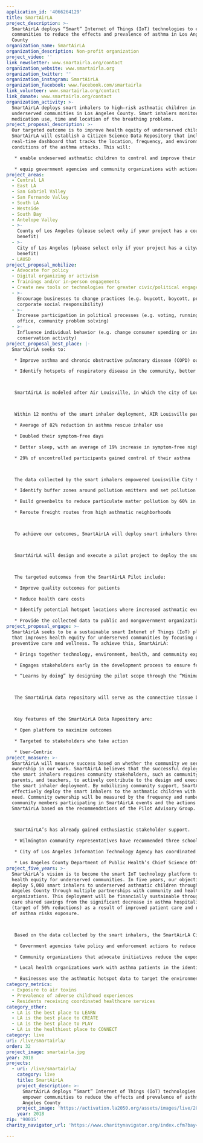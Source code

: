 ```yaml
---
application_id: '4066264129'
title: SmartAirLA
project_description: >-
  SmartAirLA deploys “Smart” Internet of Things (IoT) technologies to empower
  communities to reduce the effects and prevalence of asthma in Los Angeles
  County
organization_name: SmartAirLA
organization_description: Non-profit organization
project_video: ''
link_newsletter: www.smartairla.org/contact
organization_website: www.smartairla.org
organization_twitter: ''
organization_instagram: SmartAirLA
organization_facebook: www.facebook.com/smartairla
link_volunteer: www.smartairla.org/contact
link_donate: www.smartairla.org/contact
organization_activity: >-
  SmartAirLA deploys smart inhalers to high-risk asthmatic children in
  underserved communities in Los Angeles County. Smart inhalers monitor
  medication use, time and location of the breathing problems.
project_proposal_description: >-
  Our targeted outcome is to improve health equity of underserved children.
  SmartAirLA will establish a Citizen Science Data Repository that includes a
  real-time dashboard that tracks the location, frequency, and environmental
  conditions of the asthma attacks. This will:

   * enable undeserved asthmatic children to control and improve their condition.

   * equip government agencies and community organizations with actionable data to implement targeted mitigations that reduce the risks of asthma.
project_areas:
  - Central LA
  - East LA
  - San Gabriel Valley
  - San Fernando Valley
  - South LA
  - Westside
  - South Bay
  - Antelope Valley
  - >-
    County of Los Angeles (please select only if your project has a countywide
    benefit)
  - >-
    City of Los Angeles (please select only if your project has a citywide
    benefit)
  - LAUSD
project_proposal_mobilize:
  - Advocate for policy
  - Digital organizing or activism
  - Trainings and/or in-person engagements
  - Create new tools or technologies for greater civic/political engagement
  - >-
    Encourage businesses to change practices (e.g. buycott, boycott, promote
    corporate social responsibility)
  - >-
    Increase participation in political processes (e.g. voting, running for
    office, community problem solving)
  - >-
    Influence individual behavior (e.g. change consumer spending or increase
    conservation activity)
project_proposal_best_place: |-
  SmartAirLA seeks to:

   * Improve asthma and chronic obstructive pulmonary disease (COPD) outcomes among residents by providing actionable information to support self management

   * Identify hotspots of respiratory disease in the community, better understand how environmental drivers are influencing these patterns.



   SmartAirLA is modeled after Air Louisville, in which the city of Louisville and a coalition of private, community health, and philanthropic organizations provided more than 1,100 smart inhalers to asthma sufferers.



   Within 12 months of the smart inhaler deployment, AIR Louisville participants reported:

   * Average of 82% reduction in asthma rescue inhaler use

   * Doubled their symptom-free days

   * Better sleep, with an average of 19% increase in symptom-free nights

   * 29% of uncontrolled participants gained control of their asthma



   The data collected by the smart inhalers empowered Louisville City to:

   * Identify buffer zones around pollution emitters and set pollution limits

   * Build greenbelts to reduce particulate matter pollution by 60% in high asthmatic neighborhoods

   * Reroute freight routes from high asthmatic neighborhoods



   To achieve our outcomes, SmartAirLA will deploy smart inhalers through partnerships with local environmental health organizations and health care providers to educate patients on the health benefits of the smart inhalers.



   SmartAirLA will design and execute a pilot project to deploy the smart inhalers to underserved asthmatic children (age 5 to 17) in the Wilmington neighborhood of Los Angeles County.



   The targeted outcomes from the SmartAirLA Pilot include:

   * Improve quality outcomes for patients

   * Reduce health care costs

   * Identify potential hotspot locations where increased asthmatic events may occur

   * Provide the collected data to public and nongovernment organizations to implement preventive actions.
project_proposal_engage: >-
  SmartAirLA seeks to be a sustainable smart Intenet of Things (IoT) platform
  that improves health equity for underserved communities by focusing on
  preventive care and wellness. To achieve this, SmartAirLA:

   * Brings together technology, environment, health, and community experts from the academic, private, and public sectors to develop and implement innovative approaches.

   * Engages stakeholders early in the development process to ensure feedback and buy-in. SmartAirLA is guided by an Advisory Committee of our partners and will establish Health Care, Data and Pilot Community Working Groups to provide strategic direction to achieve our pilot project objectives.

   * “Learns by doing” by designing the pilot scope through the “Minimum Viable Product” approach. The pilot is focused within the catchment area to achieve two outcomes: 1) measure health care benefits; and 2) identify environmental factors that cause asthma. These learnings will be applied to scale-up deployment.



   The SmartAirLA data repository will serve as the connective tissue between asthma patients, health care providers, community organizations, and government agencies to adopt preventive measures to reduce exposure risks to asthma incidence and exacerbation in community populations.



   Key features of the SmartAirLA Data Repository are:

   * Open platform to maximize outcomes

   * Targeted to stakeholders who take action

   * User-Centric
project_measure: >-
  SmartAirLA will measure success based on whether the community we serve has
  ownership in our work. SmartAirLA believes that the successful deployment of
  the smart inhalers requires community stakeholders, such as community leaders,
  parents, and teachers, to actively contribute to the design and execution of
  the smart inhaler deployment. By mobilizing community support, SmartAirLA can
  effectively deploy the smart inhalers to the asthmatic children with the most
  need. Community ownership will be measured by the frequency and number of
  community members participating in SmartAirLA events and the actions taken by
  SmartAirLA based on the recommendations of the Pilot Advisory Group.



   SmartAirLA’s has already gained enthusiastic stakeholder support.

   * Wilmington community representatives have recommended three schools as catchment areas and that the pilot initiation begins as soon as possible.

   * City of Los Angeles Information Technology Agency has coordinated intra-agency cooperation to use the SmartAirLA data to identify measures to reduce asthma risk exposure.

   * Los Angeles County Department of Public Health’s Chief Science Officer, Director of the Division of Assessment, Planning, and Quality and Director of the Maternal, Child, and Adolescent Health Division, will mobilize health care providers to participate in the pilot.
project_five_years: >-
  SmartAirLA’s vision is to become the smart IoT technology platform to improve
  health equity for underserved communities. In five years, our objective is to
  deploy 5,000 smart inhalers to underserved asthmatic children throughout Los
  Angeles County through multiple partnerships with community and health care
  organizations. This deployment will be financially sustainable through health
  care shared savings from the significant decrease in asthma hospitalizations
  (target of 50% reductions) as a result of improved patient care and reduction
  of asthma risks exposure.



   Based on the data collected by the smart inhalers, the SmartAirLA Citizen Science Data Repository provides real-time forecasts of asthma hotspots throughout Los Angeles county through interactive social media platforms. As a result,

   * Government agencies take policy and enforcement actions to reduce the exposure risks of asthma. For example, Los Angeles regional air quality agencies utilize the SmartAirLA asthma hotspots data to assess potential pollution hotspots and identify possible locations for closer inspection, monitoring, and mitigation action; the Los Angeles County Department of Public Health could fine-tune/re-focus elements of its health outreach and education programs in identified areas.

   * Community organizations that advocate initiatives reduce the exposure risks that could lead to asthma events, including education campaigns among community residents, preferential walking or exercise routes to reduce exposure risks in hotspot areas, or local campaigns for greenspace in the areas of identified hotspots.

   * Local health organizations work with asthma patients in the identified areas to integrate possible personal protection and avoidance patterns of behavior to reduce the likelihood of triggering events, through the referral of patients to community-specific education programs that help manage asthma in the local neighborhood.

   * Businesses use the asthmatic hotspot data to target the environmental mitigation measures. For example, freight companies from the Port of Los Angeles combine the asthmatic hotspot data with WAZE mapping data to time and reroute deliveries from the high risks asthmatic neighborhoods or use electric vehicles when traveling in those areas. Utilities and businesses use the data to deploy clean energy technologies, such as solar and wind energy to reduce air pollution emissions.
category_metrics:
  - Exposure to air toxins
  - Prevalence of adverse childhood experiences
  - Residents receiving coordinated healthcare services
category_other:
  - LA is the best place to LEARN
  - LA is the best place to CREATE
  - LA is the best place to PLAY
  - LA is the healthiest place to CONNECT
category: live
uri: /live/smartairla/
order: 32
project_image: smartairla.jpg
year: 2018
projects:
  - uri: /live/smartairla/
    category: live
    title: SmartAirLA
    project_description: >-
      SmartAirLA deploys “Smart” Internet of Things (IoT) technologies to
      empower communities to reduce the effects and prevalence of asthma in Los
      Angeles County
    project_image: 'https://activation.la2050.org/assets/images/live/2048-wide/smartairla.jpg'
    year: 2018
zip: '90015'
charity_navigator_url: 'https://www.charitynavigator.org/index.cfm?bay=search.profile&ein=954302067'

---
```

